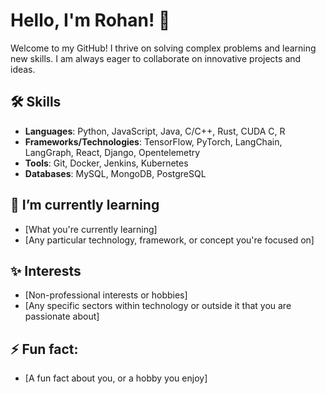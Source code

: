 
# Hello, I'm Rohan! 👋

Welcome to my GitHub! I thrive on solving complex problems and learning new skills. I am always eager to collaborate on innovative projects and ideas.

## 🛠 Skills

- **Languages**: Python, JavaScript, Java, C/C++, Rust, CUDA C, R
- **Frameworks/Technologies**: TensorFlow, PyTorch, LangChain, LangGraph, React, Django, Opentelemetry
- **Tools**: Git, Docker, Jenkins, Kubernetes
- **Databases**: MySQL, MongoDB, PostgreSQL

## 🌱 I’m currently learning

- [What you're currently learning]
- [Any particular technology, framework, or concept you're focused on]

## ✨ Interests

- [Non-professional interests or hobbies]
- [Any specific sectors within technology or outside it that you are passionate about]

## ⚡ Fun fact:

- [A fun fact about you, or a hobby you enjoy]



